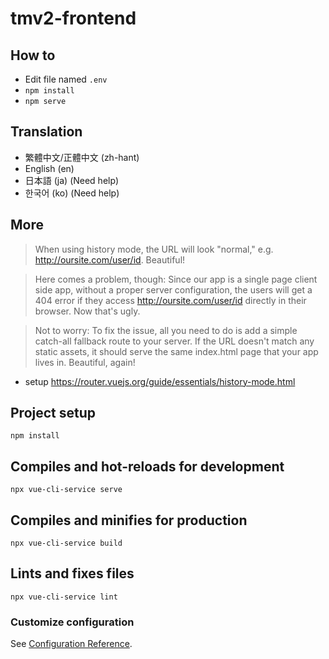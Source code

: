 # tmv2-frontend

## How to

- Edit file named `.env`
- `npm install`
- `npm serve`

## Translation

- 繁體中文/正體中文 (zh-hant)
- English (en)
- 日本語 (ja) (Need help)
- 한국어 (ko) (Need help)

## More

>When using history mode, the URL will look "normal," e.g. <http://oursite.com/user/id>. Beautiful!

>Here comes a problem, though: Since our app is a single page client side app, without a proper server configuration, the users will get a 404 error if they access <http://oursite.com/user/id> directly in their browser. Now that's ugly.

>Not to worry: To fix the issue, all you need to do is add a simple catch-all fallback route to your server. If the URL doesn't match any static assets, it should serve the same index.html page that your app lives in. Beautiful, again!

- setup  <https://router.vuejs.org/guide/essentials/history-mode.html>

## Project setup

```shell
npm install
```

## Compiles and hot-reloads for development

```shell
npx vue-cli-service serve
```

## Compiles and minifies for production

```shell
npx vue-cli-service build
```

## Lints and fixes files

```shell
npx vue-cli-service lint
```

### Customize configuration

See [Configuration Reference](https://cli.vuejs.org/config/).
